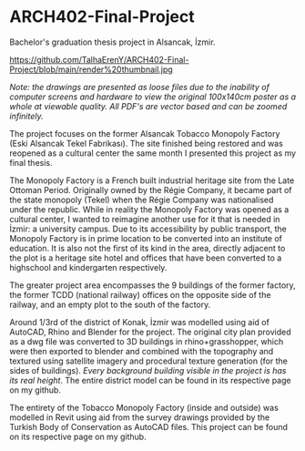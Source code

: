 # ARCH402-Final-Project
Bachelor's graduation thesis project in Alsancak, İzmir.

https://github.com/TalhaErenY/ARCH402-Final-Project/blob/main/render%20thumbnail.jpg

*Note: the drawings are presented as loose files due to the inability of computer screens and hardware to view the original 100x140cm poster as a whole at viewable quality. All PDF's are vector based and can be zoomed infinitely.*

The project focuses on the former Alsancak Tobacco Monopoly Factory (Eski Alsancak Tekel Fabrikası). The site finished being restored and was reopened as a cultural center the same month I presented this project as my final thesis.

The Monopoly Factory is a French built industrial heritage site from the Late Ottoman Period. Originally owned by the Régie Company, it became part of the state monopoly (Tekel) when the Régie Company was nationalised under the republic. While in reality the Monopoly Factory was opened as a cultural center, I wanted to reimagine another use for it that is needed in İzmir: a university campus. Due to its accessibility by public transport, the Monopoly Factory is in prime location to be converted into an institute of education. It is also not the first of its kind in the area, directly adjacent to the plot is a heritage site hotel and offices that have been converted to a highschool and kindergarten respectively.

The greater project area encompasses the 9 buildings of the former factory, the former TCDD (national railway) offices on the opposite side of the railway, and an empty plot to the south of the factory.

Around 1/3rd of the district of Konak, İzmir was modelled using aid of AutoCAD, Rhino and Blender for the project. The original city plan provided as a dwg file was converted to 3D buildings in rhino+grasshopper, which were then exported to blender and combined with the topography and textured using satellite imagery and procedural texture generation (for the sides of buildings). *Every background building visible in the project is has its real height*. The entire district model can be found in its respective page on my github.

The entirety of the Tobacco Monopoly Factory (inside and outside) was modelled in Revit using aid from the survey drawings provided by the Turkish Body of Conservation as AutoCAD files. This project can be found on its respective page on my github.
